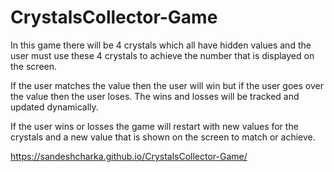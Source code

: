 # CrystalsCollector-Game

In this game there will be 4 crystals which all have hidden values and the user must use these 4 crystals to achieve the number that is displayed on the screen.

If the user matches the value then the user will win but if the user goes over the value then the user loses. The wins and losses will be tracked and updated dynamically.

If the user wins or losses the game will restart with new values for the crystals and a new value that is shown on the screen to match or achieve.

https://sandeshcharka.github.io/CrystalsCollector-Game/
